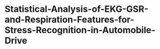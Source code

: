 # Statistical-Analysis-of-EKG-GSR-and-Respiration-Features-for-Stress-Recognition-in-Automobile-Drive